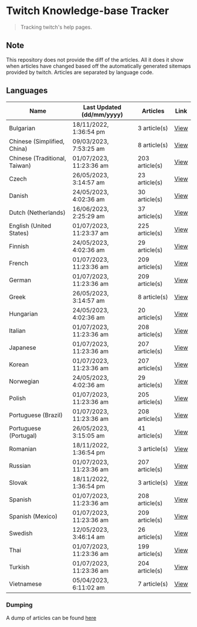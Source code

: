 # Twitch Knowledge-base Tracker
> Tracking twitch's help pages. 

## Note
This repository does not provide the diff of the articles. All it does it show when articles have changed based
off the automatically generated sitemaps provided by twitch. Articles are separated by language code.

## Languages

| Name                          | Last Updated (dd/mm/yyyy) | Articles       | Link                   |
|-------------------------------|---------------------------|----------------|------------------------|
| Bulgarian                     | 18/11/2022, 1:36:54 pm    | 3 article(s)   | [View](docs/bg.md)     |
| Chinese (Simplified, China)   | 09/03/2023, 7:53:25 am    | 8 article(s)   | [View](docs/zh_CN.md)  |
| Chinese (Traditional, Taiwan) | 01/07/2023, 11:23:36 am   | 203 article(s) | [View](docs/zh_TW.md)  |
| Czech                         | 26/05/2023, 3:14:57 am    | 23 article(s)  | [View](docs/cs.md)     |
| Danish                        | 24/05/2023, 4:02:36 am    | 30 article(s)  | [View](docs/da.md)     |
| Dutch (Netherlands)           | 16/06/2023, 2:25:29 am    | 37 article(s)  | [View](docs/nl_NL.md)  |
| English (United States)       | 01/07/2023, 11:23:37 am   | 225 article(s) | [View](docs/en_US.md)  |
| Finnish                       | 24/05/2023, 4:02:36 am    | 29 article(s)  | [View](docs/fi.md)     |
| French                        | 01/07/2023, 11:23:36 am   | 209 article(s) | [View](docs/fr.md)     |
| German                        | 01/07/2023, 11:23:36 am   | 209 article(s) | [View](docs/de.md)     |
| Greek                         | 26/05/2023, 3:14:57 am    | 8 article(s)   | [View](docs/el.md)     |
| Hungarian                     | 24/05/2023, 4:02:36 am    | 20 article(s)  | [View](docs/hu.md)     |
| Italian                       | 01/07/2023, 11:23:36 am   | 208 article(s) | [View](docs/it.md)     |
| Japanese                      | 01/07/2023, 11:23:36 am   | 207 article(s) | [View](docs/ja.md)     |
| Korean                        | 01/07/2023, 11:23:36 am   | 207 article(s) | [View](docs/ko.md)     |
| Norwegian                     | 24/05/2023, 4:02:36 am    | 29 article(s)  | [View](docs/no.md)     |
| Polish                        | 01/07/2023, 11:23:36 am   | 205 article(s) | [View](docs/pl.md)     |
| Portuguese (Brazil)           | 01/07/2023, 11:23:36 am   | 208 article(s) | [View](docs/pt_BR.md)  |
| Portuguese (Portugal)         | 26/05/2023, 3:15:05 am    | 41 article(s)  | [View](docs/pt_PT.md)  |
| Romanian                      | 18/11/2022, 1:36:54 pm    | 3 article(s)   | [View](docs/ro.md)     |
| Russian                       | 01/07/2023, 11:23:36 am   | 207 article(s) | [View](docs/ru.md)     |
| Slovak                        | 18/11/2022, 1:36:54 pm    | 3 article(s)   | [View](docs/sk.md)     |
| Spanish                       | 01/07/2023, 11:23:36 am   | 208 article(s) | [View](docs/es.md)     |
| Spanish (Mexico)              | 01/07/2023, 11:23:36 am   | 209 article(s) | [View](docs/es_MX.md)  |
| Swedish                       | 12/05/2023, 3:46:14 am    | 26 article(s)  | [View](docs/sv.md)     |
| Thai                          | 01/07/2023, 11:23:36 am   | 199 article(s) | [View](docs/th.md)     |
| Turkish                       | 01/07/2023, 11:23:36 am   | 204 article(s) | [View](docs/tr.md)     |
| Vietnamese                    | 05/04/2023, 6:11:02 am    | 7 article(s)   | [View](docs/vi.md)     |

### Dumping
A dump of articles can be found [here](docs/RAW.md)